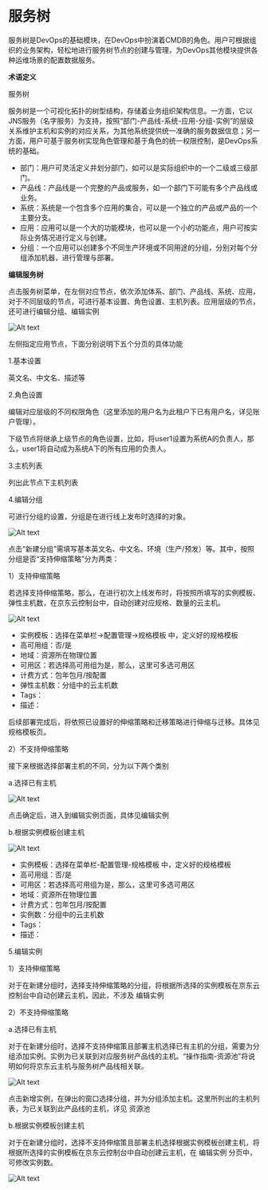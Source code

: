 # 服务树

服务树是DevOps的基础模块，在DevOps中扮演着CMDB的角色。用户可根据组织的业务架构，轻松地进行服务树节点的创建与管理，为DevOps其他模块提供各种运维场景的配置数据服务。

**术语定义**

服务树

服务树是一个可视化拓扑的树型结构，存储着业务组织架构信息。一方面，它以JNS服务（名字服务）为支持，按照“部门-产品线-系统-应用-分组-实例”的层级关系维护主机和实例的对应关系，为其他系统提供统一准确的服务数据信息；另一方面，用户可基于服务树实现角色管理和基于角色的统一权限控制，是DevOps系统的基础。

- 部门：用户可灵活定义并划分部门，如可以是实际组织中的一个二级或三级部门。
- 产品线：产品线是一个完整的产品或服务，如一个部门下可能有多个产品线或业务。
- 系统：系统是一个包含多个应用的集合，可以是一个独立的产品或产品的一个主要分支。
- 应用：应用可以是一个大的功能模块，也可以是一个小的功能点，用户可按实际业务情况进行定义与创建。
- 分组：一个应用可以创建多个不同生产环境或不同用途的分组，分别对每个分组添加机器，进行管理与部署。


**编辑服务树**

点击服务树菜单，在左侧对应节点，依次添加体系、部门、产品线、系统、应用，对于不同层级的节点，可进行基本设置、角色设置、主机列表。应用层级的节点，还可进行编辑分组、编辑实例

![Alt text](https://github.com/jdcloudcom/cn/blob/DevOps/image/DevOps/Operation4.png)

左侧指定应用节点，下面分别说明下五个分页的具体功能

1.基本设置

英文名、中文名、描述等

2.角色设置

编辑对应层级的不同权限角色（这里添加的用户名为此租户下已有用户名，详见账户管理）。

下级节点将继承上级节点的角色设置，比如，将user1设置为系统A的负责人，那么，user1将自动成为系统A下的所有应用的负责人。

3.主机列表

列出此节点下主机列表

4.编辑分组

可进行分组的设置，分组是在进行线上发布时选择的对象。

![Alt text](https://github.com/jdcloudcom/cn/blob/DevOps/image/DevOps/Operation5.png)

点击“新建分组”需填写基本英文名、中文名、环境（生产/预发）等。其中，按照分组是否“支持伸缩策略”分为两类：

1）支持伸缩策略

若选择支持伸缩策略，那么，在进行初次上线发布时，将按照所填写的实例模板、弹性主机数，在京东云控制台中，自动创建对应规格、数量的云主机。

![Alt text](https://github.com/jdcloudcom/cn/blob/DevOps/image/DevOps/Operation6.png)

- 实例模板：选择在菜单栏->配置管理->规格模板 中，定义好的规格模板
- 高可用组：否/是
- 地域：资源所在物理位置
- 可用区：若选择高可用组为是，那么，这里可多选可用区
- 计费方式：包年包月/按配置
- 弹性主机数：分组中的云主机数
- Tags：
- 描述：

后续部署完成后，将依照已设置好的伸缩策略和迁移策略进行伸缩与迁移。具体见规格模板页。

2）不支持伸缩策略

接下来根据选择部署主机的不同，分为以下两个类别

a.选择已有主机

![Alt text](https://github.com/jdcloudcom/cn/blob/DevOps/image/DevOps/Operation7.png)

点击确定后，进入到编辑实例页面，具体见编辑实例

b.根据实例模板创建主机

![Alt text](https://github.com/jdcloudcom/cn/blob/DevOps/image/DevOps/Operation8.png)

- 实例模板：选择在菜单栏-配置管理-规格模板 中，定义好的规格模板
- 高可用组：否/是
- 可用区：若选择高可用组为是，那么，这里可多选可用区
- 地域：资源所在物理位置
- 计费方式：包年包月/按配置
- 实例数：分组中的云主机数
- Tags：
- 描述：


5.编辑实例

1）支持伸缩策略  

对于在新建分组时，选择支持伸缩策略的分组，将根据所选择的实例模板在京东云控制台中自动创建云主机，因此，不涉及 编辑实例

2）不支持伸缩策略

a.选择已有主机

对于在新建分组时，选择不支持伸缩策且部署主机选择已有主机的分组，需要为分组添加实例。实例为已关联到对应服务树产品线的主机。“操作指南-资源池”将说明如何将京东云主机与服务树产品线相关联。

![Alt text](https://github.com/jdcloudcom/cn/blob/DevOps/image/DevOps/Operation9.png)

点击新增实例，在弹出的窗口选择分组，并为分组添加主机。这里所列出的主机列表，为已关联到此产品线的主机，详见 资源池

b.根据实例模板创建主机

对于在新建分组时，选择不支持伸缩策且部署主机选择根据实例模板创建主机，将根据所选择的实例模板在京东云控制台中自动创建云主机，在 编辑实例 分页中，可修改实例数。

![Alt text](https://github.com/jdcloudcom/cn/blob/DevOps/image/DevOps/Operation10.png)
